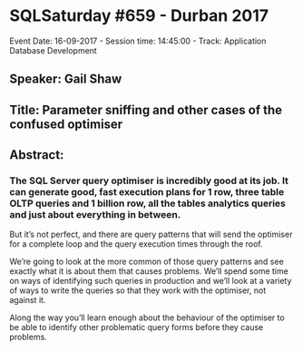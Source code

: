 # SQLSaturday #659 - Durban 2017
Event Date: 16-09-2017 - Session time: 14:45:00 - Track: Application  Database Development
## Speaker: Gail Shaw
## Title: Parameter sniffing and other cases of the confused optimiser
## Abstract:
### The SQL Server query optimiser is incredibly good at its job. It can generate good, fast execution plans for 1 row, three table OLTP queries and 1 billion row, all the tables analytics queries and just about everything in between.

But it’s not perfect, and there are query patterns that will send the optimiser for a complete loop and the query execution times through the roof.

We’re going to look at the more common of those query patterns and see exactly what it is about them that causes problems. We’ll spend some time on ways of identifying such queries in production and we’ll look at a variety of ways to write the queries so that they work with the optimiser, not against it. 

Along the way you’ll learn enough about the behaviour of the optimiser to be able to identify other problematic query forms before they cause problems.
